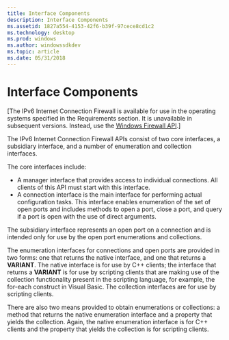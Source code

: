 ```yaml
---
title: Interface Components
description: Interface Components
ms.assetid: 1827a554-4153-42f6-b39f-97cece8cd1c2
ms.technology: desktop
ms.prod: windows
ms.author: windowssdkdev
ms.topic: article
ms.date: 05/31/2018
---
```


# Interface Components

\[The IPv6 Internet Connection Firewall is available for use in the operating systems specified in the Requirements section. It is unavailable in subsequent versions. Instead, use the [Windows Firewall API](windows-firewall-start-page.md).\]

The IPv6 Internet Connection Firewall APIs consist of two core interfaces, a subsidiary interface, and a number of enumeration and collection interfaces.

The core interfaces include:

-   A manager interface that provides access to individual connections. All clients of this API must start with this interface.
-   A connection interface is the main interface for performing actual configuration tasks. This interface enables enumeration of the set of open ports and includes methods to open a port, close a port, and query if a port is open with the use of direct arguments.

The subsidiary interface represents an open port on a connection and is intended only for use by the open port enumerations and collections.

The enumeration interfaces for connections and open ports are provided in two forms: one that returns the native interface, and one that returns a **VARIANT**. The native interface is for use by C++ clients; the interface that returns a **VARIANT** is for use by scripting clients that are making use of the collection functionality present in the scripting language, for example, the for-each construct in Visual Basic. The collection interfaces are for use by scripting clients.

There are also two means provided to obtain enumerations or collections: a method that returns the native enumeration interface and a property that yields the collection. Again, the native enumeration interface is for C++ clients and the property that yields the collection is for scripting clients.

 

 





